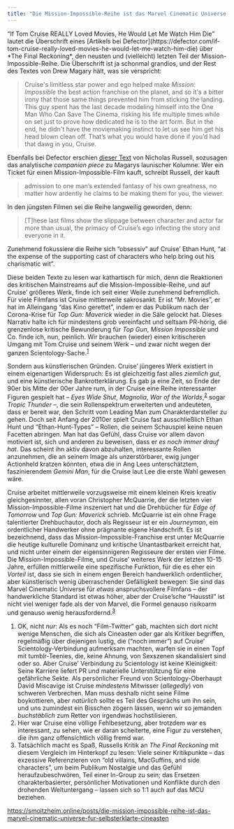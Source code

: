```yaml
---
title: "Die Mission-Impossible-Reihe ist das Marvel Cinematic Universe für selbsterklärte Cineasten"
---
```


<div class="trix-content">“If Tom Cruise REALLY Loved Movies, He Would Let Me Watch Him Die” lautet die Überschrift eines [Artikels bei Defector](https://defector.com/if-tom-cruise-really-loved-movies-he-would-let-me-watch-him-die) über *The Final Reckoning*, den neusten und (vielleicht) letzten Teil der Mission-Impossible-Reihe. Die Überschrift ist ja schonmal grandios, und der Rest des Textes von Drew Magary hält, was sie verspricht:

> Cruise's limitless star power and ego helped make *Mission: Impossible* the best action franchise on the planet, and so it's a bitter irony that those same things prevented him from sticking the landing. This guy spent has the last decade modeling himself into the One Man Who Can Save The Cinema, risking his life multiple times while on set just to prove how dedicated he is to the art form. But in the end, he didn't have the moviemaking instinct to let us see him get his head blown clean off. That’s what you would have done if you’d had that dawg in you, Cruise.

Ebenfalls bei Defector erschien [dieser Text](https://defector.com/mission-impossible-must-finally-reckon-with-tom-cruises-ego) von Nicholas Russell, sozusagen das analytische *companion piece* zu Magarys launischer Kolumne. Wer ein Ticket für einen Mission-Impossible-Film kauft, schreibt Russell, der kauft

> admission to one man’s extended fantasy of his own greatness, no matter how ardently he claims to be making them for you, the viewer.

In den jüngsten Filmen sei die Reihe langweilig geworden, denn:

> \[T\]hese last films show the slippage between character and actor far more than usual, the primacy of Cruise’s ego infecting the story and everyone in it.

Zunehmend fokussiere die Reihe sich “obsessiv” auf Cruise’ Ethan Hunt, “at the expense of the supporting cast of characters who help bring out his charismatic wit”.

Diese beiden Texte zu lesen war kathartisch für mich, denn die Reaktionen des kritischen Mainstreams auf die Mission-Impossible-Reihe, und auf Cruise’ größeres Werk, finde ich seit einer Weile zunehmend befremdlich. Für viele Filmfans ist Cruise mittlerweile sakrosankt. Er ist “Mr. Movies”, er hat im Alleingang “das Kino gerettet”, indem er das Publikum nach der Corona-Krise für *Top Gun: Maverick* wieder in die Säle gelockt hat. Dieses Narrativ halte ich für mindestens grob vereinfacht und seltsam PR-hörig, die grenzenlose kritische Bewunderung für *Top Gun*, *Mission Impossible* und Co. finde ich, nun, peinlich. Wir brauchen (wieder) einen kritischeren Umgang mit Tom Cruise und seinem Werk – und zwar nicht wegen der ganzen Scientology-Sache.<sup id="fnref:1">[1](#fn:1)</sup>

Sondern aus künstlerischen Gründen. Cruise’ jüngeres Werk existiert in einem eigenartigen Widerspruch: Es ist gleichzeitig fast alles *ziemlich gut*, und eine künstlerische Bankrotterklärung. Es gab ja eine Zeit, so Ende der 90er bis Mitte der 00er Jahre rum, in der Cruise eine Reihe interessanter Figuren gespielt hat – *Eyes Wide Shut*, *Magnolia*, *War of the Worlds*,<sup id="fnref:2">[2](#fn:2)</sup> sogar *Tropic Thunder* –, die sein Rollenspektrum erweiterten und andeuteten, dass er bereit war, den Schritt vom Leading Man zum Charakterdarsteller zu gehen. Doch seit Anfang der 2010er spielt Cruise fast ausschließlich Ethan Hunt und “Ethan-Hunt-Types” – Rollen, die seinem Schauspiel keine neuen Facetten abringen. Man hat das Gefühl, dass Cruise vor allem davon motiviert ist, sich und anderen zu beweisen, dass er *es noch immer drauf hat*. Das scheint ihn aktiv davon abzuhalten, interessante Rollen anzunehmen, die an seinem Image als unzerstörbarer, ewig junger Actionheld kratzen könnten, etwa die in Ang Lees unterschätztem, faszinierendem *Gemini Man*, für die Cruise laut Lee die erste Wahl gewesen wäre.

Cruise arbeitet mittlerweile vorzugsweise mit einem kleinen Kreis kreativ gleichgesinnter, allen voran Christopher McQuarrie, der die letzten vier Mission-Impossible-Filme inszeniert hat und die Drehbücher für *Edge of Tomorrow* und *Top Gun: Maverick* schrieb. McQuarrie ist ein ohne Frage talentierter Drehbuchautor, doch als Regisseur ist er ein *Journeyman*, ein ordentlicher Handwerker ohne prägnante eigene Handschrift. Es ist bezeichnend, dass das Mission-Impossible-Franchise erst unter McQuarrie die heutige kulturelle Dominanz und kritische Unantastbarkeit erreicht hat, und nicht unter einem der eigensinnigeren Regisseure der ersten vier Filme. Die Mission-Impossible-Filme, und Cruise’ weiteres Werk der letzten 10-15 Jahre, erfüllen mittlerweile eine spezifische Funktion, für die es eher ein *Vorteil* ist, dass sie sich in einem engen Bereich handwerklich ordentlicher, aber künstlerisch wenig überraschender Gefälligkeit bewegen: Sie sind das Marvel Cinematic Universe für *etwas* anspruchsvollere Filmfans – der handwerkliche Standard ist etwas höher, aber der Cruise’sche “Hausstil” ist nicht viel weniger fade als der von Marvel, die Formel genauso risikoarm und genauso wenig herausfordernd.<sup id="fnref:3">[3](#fn:3)</sup>

1. OK, nicht *nur*: Als es noch “Film-Twitter” gab, machten sich dort nicht wenige Menschen, die sich als Cineasten oder gar als Kritiker begriffen, regelmäßig über diejenigen lustig, die (“noch immer”) auf Cruise’ Scientology-Verbindung aufmerksam machten, warfen sie in einen Topf mit tumblr-Teenies, die, keine Ahnung, von Sexszenen skandalisiert sind oder so. Aber Cruise’ Verbindung zu Scientology ist keine Kleinigkeit: Seine Karriere liefert PR und materielle Unterstützung für eine gefährliche Sekte. Als persönlicher Freund von Scientology-Oberhaupt David Miscavige ist Cruise *mindestens* Mitwisser (*allegedly*) von schweren Verbrechen. Man muss deshalb nicht seine Filme boykottieren, aber *natürlich* sollte es Teil des Gesprächs um ihn sein, und uns zumindest ein Bisschen zögern lassen, wenn wir so jemanden *buchstäblich* zum Retter von irgendwas hochstilisieren.
2. Hier war Cruise eine völlige Fehlbesetzung, aber trotzdem war es interessant, zu sehen, wie er daran scheiterte, eine Figur zu verstehen, die ihm ganz offensichtlich völlig fremd war.
3. Tatsächlich macht es Spaß, Russells Kritik an *The Final Reckoning* mit diesem Vergleich im Hinterkopf zu lesen: Viele seiner Kritikpunkte – das exzessive Referenzieren von “old villains, MacGuffins, and side characters”, um beim Publikum Nostalgie und das Gefühl heraufzubeschwören, Teil einer In-Group zu sein; das Ersetzen charakterbasierter, persönlicher Motivationen und Konflikte durch den drohenden Weltuntergang – lassen sich so 1:1 auch auf das MCU beziehen.

</div>

https://smoitzheim.online/posts/die-mission-impossible-reihe-ist-das-marvel-cinematic-universe-fur-selbsterklarte-cineasten